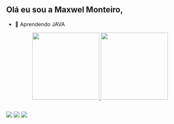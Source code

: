 ## Olá eu sou a Maxwel Monteiro, 
- 🌱 Aprendendo JAVA
<div align="center">
  <a href="https://https://github.com/MaxwelMonteiro">
  <img height="180em" src="https://github-readme-stats.vercel.app/api?username=MaxwelMonteiro&show_icons=true&theme=dracula&include_all_commits=true&count_private=true"/>
  <img height="180em" src="https://github-readme-stats.vercel.app/api/top-langs/?username=MaxwelMonteiro&layout=compact&langs_count=7&theme=dracula"/>
</div>

  
  ##
 
<div> 
  
  <a href="https://www.instagram.com/maxwel.monteiro.bjj/" target="_blank"><img src="https://img.shields.io/badge/-Instagram-%23E4405F?style=for-the-badge&logo=instagram&logoColor=white" target="_blank"></a>
  <a href = "mailto:contatorafaballerini@gmail.com"><img src="https://img.shields.io/badge/-Gmail-%23333?style=for-the-badge&logo=gmail&logoColor=white" target="_blank"></a>
  <a href="https://www.linkedin.com/in/maxwel-monteiro-6338171b7/" target="_blank"><img src="https://img.shields.io/badge/-LinkedIn-%230077B5?style=for-the-badge&logo=linkedin&logoColor=white" target="_blank"></a> 
 
 
</div>
